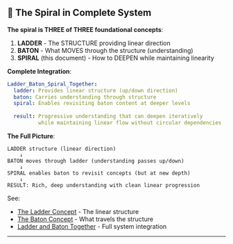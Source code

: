 ## 🌟 The Spiral in Complete System

**The spiral is THREE of THREE foundational concepts**:

1. **LADDER** - The STRUCTURE providing linear direction
2. **BATON** - What MOVES through the structure (understanding)
3. **SPIRAL** (this document) - How to DEEPEN while maintaining linearity

**Complete Integration**:
```yaml
Ladder_Baton_Spiral_Together:
  ladder: Provides linear structure (up/down direction)
  baton: Carries understanding through structure
  spiral: Enables revisiting baton content at deeper levels
  
  result: Progressive understanding that can deepen iteratively
          while maintaining linear flow without circular dependencies
```

**The Full Picture**:
```
LADDER structure (linear direction)
    ↓
BATON moves through ladder (understanding passes up/down)
    ↓  
SPIRAL enables baton to revisit concepts (but at new depth)
    ↓
RESULT: Rich, deep understanding with clean linear progression
```

See:
- [The Ladder Concept](the-ladder-concept.md) - The linear structure
- [The Baton Concept](the-baton-concept.md) - What travels the structure
- [Ladder and Baton Together](ladder-and-baton-together.md) - Full system integration

---

